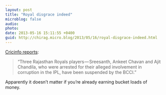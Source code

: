 ```yaml
---
layout: post
title: "Royal disgrace indeed"
microblog: false
audio: 
photo: 
date: 2013-05-16 15:11:55 +0400
guid: http://chirag.micro.blog/2013/05/16/royal-disgrace-indeed.html
---
```

<p><a href="http://www.espncricinfo.com/indian-premier-league-2013/content/story/636152.html" target="_blank">Cricinfo reports</a>:</p>
<blockquote>“Three Rajasthan Royals players — Sreesanth, Ankeet Chavan and Ajit Chandila, who were arrested for their alleged involvement in corruption in the IPL, have been suspended by the BCCI.”</blockquote>
<p>Apparently it doesn’t matter if you’re already earning bucket loads of money.</p>
